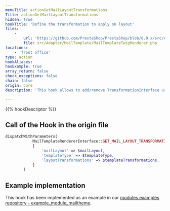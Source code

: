 ```yaml
---
menuTitle: actionGetMailLayoutTransformations
Title: actionGetMailLayoutTransformations
hidden: true
hookTitle: 'Define the transformation to apply on layout'
files:
    -
        url: 'https://github.com/PrestaShop/PrestaShop/blob/8.0.x/src/Adapter/MailTemplate/MailTemplateTwigRenderer.php'
        file: src/Adapter/MailTemplate/MailTemplateTwigRenderer.php
locations:
    - 'front office'
type: action
hookAliases: 
hasExample: true
array_return: false
check_exceptions: false
chain: false
origin: core
description: 'This hook allows to add/remove TransformationInterface used to generate an email layout'

---
```


{{% hookDescriptor %}}

## Call of the Hook in the origin file

```php
dispatchWithParameters(
            MailTemplateRendererInterface::GET_MAIL_LAYOUT_TRANSFORMATIONS,
            [
                'mailLayout' => $mailLayout,
                'templateType' => $templateType,
                'layoutTransformations' => $templateTransformations,
            ]
        )
```

## Example implementation

This hook has been implemented as an example in our [modules examples repository - example_module_mailtheme](https://github.com/PrestaShop/example-modules/blob/master/example_module_mailtheme).
